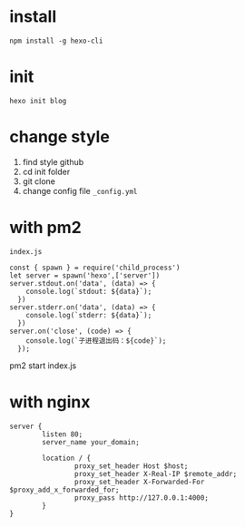 # install
`npm install -g hexo-cli`
# init
`hexo init blog`
# change style
1. find style github
2. cd init folder
3. git clone
4. change config file `_config.yml`
# with pm2
```
index.js

const { spawn } = require('child_process')
let server = spawn('hexo',['server'])
server.stdout.on('data', (data) => {
    console.log(`stdout: ${data}`);
  })
server.stderr.on('data', (data) => {
    console.log(`stderr: ${data}`);
  })
server.on('close', (code) => {
    console.log(`子进程退出码：${code}`);
  });

```
pm2 start index.js

# with nginx
```
server {
        listen 80;
        server_name your_domain;

        location / {
                proxy_set_header Host $host;
                proxy_set_header X-Real-IP $remote_addr;
                proxy_set_header X-Forwarded-For $proxy_add_x_forwarded_for;
                proxy_pass http://127.0.0.1:4000;
        }
}
```
